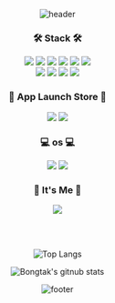 <div align="center">
 
![header](https://capsule-render.vercel.app/api?type=waving&color=gradient&text=%20AppDeveloperSoeun%20%20&height=200&fontSize=50&fontColor=ffffff)

### 🛠️ Stack 🛠️
 
<img src="https://img.shields.io/badge/Notepad++-90E59A?style=flat&logo=Notepad++&logoColor=white"/>
<img src="https://img.shields.io/badge/C-A8B9CC?style=flat&logo=C&logoColor=white"/>
<img src="https://img.shields.io/badge/Android Studio-3DDC84?style=flat&logo=AndroidStudio&logoColor=white"/>
<img src="https://img.shields.io/badge/Flutter-02569B?style=flat&logo=flutter&logoColor=white"/> 
<img src="https://img.shields.io/badge/Xcode-147EFB?style=flat&logo=Xcode&logoColor=white"/>
<img src="https://img.shields.io/badge/Firebase-FFCA28?style=flat&logo=firebase&logoColor=white"/>
<br/> 
<img src="https://img.shields.io/badge/PostgreSQL-4169E1?style=flat&logo=PostgreSQL&logoColor=white"/> 
<img src="https://img.shields.io/badge/MySQL-4479A1?style=flat&logo=MySQL&logoColor=white"/>
<img src="https://img.shields.io/badge/IntelliJ IDEA-000000?style=flat&logo=IntelliJIDEA&logoColor=white"/> 
<img src="https://img.shields.io/badge/Visual Studio Code-007ACC?style=flat&logo=Visual Studio Code&logoColor=white"/>
 
<br/> 
 
### 📱 App Launch Store 📱

<img src="https://img.shields.io/badge/App Store-0D96F6?style=flat&logo=App Store&logoColor=white"/> 
<img src="https://img.shields.io/badge/Google Play-414141?style=flat&logo=Google Play&logoColor=white"/> 
 
<br/> 
 
### 💻 os 💻

<img src="https://img.shields.io/badge/macOS-000000?style=flat&logo=macOS&logoColor=white"/> 
<img src="https://img.shields.io/badge/Windows-0078D6?style=flat&logo=Windows&logoColor=white"/> 
 
<br/> 
 
### 💖 It's Me 💖
 
<a href="https://www.instagram.com/sosososo._.eun/">
<img src="https://img.shields.io/badge/Instagram-E4405F?style=flat&logo=Instagram&logoColor=white"/></a>
  
<br/> <br/>  

![Top Langs](https://github-readme-stats.vercel.app/api/top-langs/?username=bongtak)
  
![Bongtak's gitnub stats](https://github-readme-stats.vercel.app/api?username=bongtak&show_icons=true) 
  
![footer](https://capsule-render.vercel.app/api?section=footer&type=waving&color=gradient)
</div>

